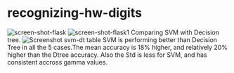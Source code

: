 # recognizing-hw-digits
![screen-shot-flask](https://user-images.githubusercontent.com/34184719/140795486-acf35e8d-45d0-43d2-88ce-128efa649d1d.jpg)
![screen-shot-flask1](https://user-images.githubusercontent.com/34184719/140795499-9850d6e7-6b32-4299-aefc-2fd444b84bdc.jpg)
Comparing SVM with Decision tree.
![Screenshot svm-dt table](https://user-images.githubusercontent.com/34184719/140795511-b262209e-bab2-4552-bfb9-d88b0d6c02d6.jpg)
SVM is performing better than Decision Tree in all the 5 cases.The mean accuracy is 18% higher, and relatively 20% higher than the Dtree accuracy. Also the Std is less for SVM, and has consistent accross gamma values.
